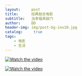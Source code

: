 ```yaml
---
layout:     post
title:      经典励志电影
subtitle:   当幸福来敲门
author:     DD
header-img: img/post-bg-ios10.jpg
catalog: 	 true
tags:
    - 电影
    - 生活
---
```



[![Watch the video](https://yabaowang.github.io/img/post_dianying_xingfu.png)](https://v.youku.com/v_show/id_XNDM4NTc3OTM2.html?spm=a2h0k.11417342.soresults.dplaybutton)

[![Watch the video](https://yabaowang.github.io/img/bofang.png)](https://v.youku.com/v_show/id_XNDM4NTc3OTM2.html?spm=a2h0k.11417342.soresults.dplaybutton)
